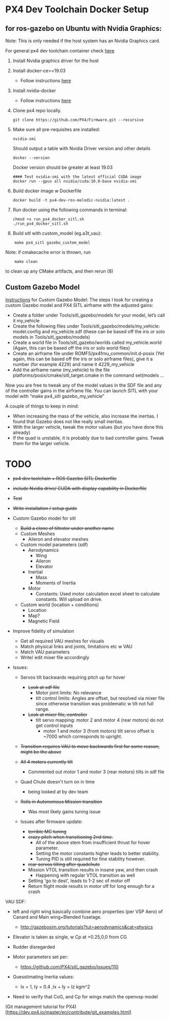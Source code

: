 
# PX4 Dev Toolchain Docker Setup
## for ros-gazebo on Ubuntu with Nvidia Graphics:

Note: This is only needed if the host system has an Nvidia Graphics card. 

For general px4 dev toolchain container check [here](https://dev.px4.io/master/en/test_and_ci/docker.html)

1. Install Nvidia graphics driver for the host

2. Install docker-ce>=19.03
    - Follow instructions [here](https://docs.docker.com/engine/install/ubuntu/)

3. Install nvidia-docker
    - Follow instructions [here](https://github.com/NVIDIA/nvidia-docker)

4. Clone px4 repo locally.
    ```
    git clone https://github.com/PX4/Firmware.git --recursive
    ```

5. Make sure all pre-requisites are installed:
    ```
    nvidia-smi
    ```
    Should output a table with Nvidia Driver version and other details

    ```
    docker --version
    ```
    Docker version should be greater at least 19.03

    ```
    #### Test nvidia-smi with the latest official CUDA image
    docker run --gpus all nvidia/cuda:10.0-base nvidia-smi
    ```

6. Build docker image w Dockerfile
    ```
    docker build -t px4-dev-ros-melodic-nvidia:latest . 
    ```

7. Run docker using the following commands in terminal:
    ```
    chmod +x run_px4_docker_sitl.sh 
    ./run_px4_docker_sitl.sh 
    ```

8. Build sitl with custom_model (eg.a3t_vau):
```
    make px4_sitl gazebo_custom_model
```
Note: if cmakecache error is thrown, run
```
    make clean
```
to clean up any CMake artifacts, and then rerun (8)

## Custom Gazebo Model    
[Instructions](https://discuss.px4.io/t/create-custom-model-for-sitl/6700/4) for Custom Gazebo Model:
The steps I took for creating a custom Gazebo model and PX4 SITL airframe with the adjusted gains:

- Create a folder under Tools/sitl_gazebo/models for your model, let’s call it my_vehicle
- Create the following files under Tools/sitl_gazebo/models/my_vehicle: model.config and my_vehicle.sdf (these can be based off the iris or solo models in Tools/sitl_gazebo/models)
- Create a world file in Tools/sitl_gazebo/worlds called my_vehicle.world (Again, this can be based off the iris or solo world files)
- Create an airframe file under ROMFS/px4fmu_common/init.d-posix (Yet again, this can be based off the iris or solo airframe files), give it a number (for example 4229) and name it 4229_my_vehicle
- Add the airframe name (my_vehicle) to the file platforms/posix/cmake/sitl_target.cmake in the command set(models …

Now you are free to tweak any of the model values in the SDF file and any of the controller gains in the airframe file.
You can launch SITL with your model with “make px4_sitl gazebo_my_vehicle”

A couple of things to keep in mind:

- When increasing the mass of the vehicle, also increase the inertias. I found that Gazebo does not like really small inertias.
- With the larger vehicle, tweak the motor values (but you have done this already)
- If the quad is unstable, it is probably due to bad controller gains. Tweak them for the larger vehicle.


# TODO
- <strike>px4 dev toolchain + ROS Gazebo SITL Dockerfile</strike>
- <strike>include Nvidia drive/ CUDA with display capability in Dockerfile</strike>
- <strike>Test</strike> 
- <strike>Write installation / setup guide </strike>
- Custom Gazebo model for sitl
    - <strike>Build a clone of tiltrotor under another name</strike>
    - Custom Meshes
        - Aileron and elevator meshes 
    - Custom model parameters (sdf)
        - Aerodynamics
            - Wing
            - Aileron
            - Elevator
        - Inertial
            - Mass
            - Moments of Inertia
        - Motor
            - Constants: Used motor calculation excel sheet to calculate constants. Will upload on drive.
    - Custom world (location + conditions)
        - Location
        - Map?
        - Magnetic Field

- Improve fidelity of simulation
    - Get all required VAU meshes for visuals
    - Match physical links and joints, limitations etc w VAU
    - Match VAU parameters
    - Write/ edit mixer file accordingly

- Issues:
    - Servos tilt backwards requiring pitch up for hover
        - <strike>Look at sdf file</strike>
            - Motor joint limits: No relevance
            - tilt control limits: Angles are offset, but resolved via mixer file since otherwise transition was problematic w tilt not full range.
        - <strike>Look at mixer file, controller</strike> 
            - tilt servo mapping: motor 2 and motor 4 (rear motors) do not get control inputs
                - motor 1 and motor 3 (front motors) tilt servo offset is ~7000 which corresponds to upright.

    - <strike>Transition requires VAU to move backwards first for some reason, might be the above</strike>
    - <strike>All 4 motors currently tilt</strike>
        - Commented out motor 1 and motor 3 (rear motors) tilts in sdf file
    - Quad Chute doesn't turn on in time
        - being looked at by dev team

    - <strike>Rolls in Autonomous Mission transition</strike>
        - Was most likely gains tuning issue

    - Issues after firmware update:
        - <strike>terrible MC tuning</strike>
        - <strike>crazy pitch when transitioning 2nd time.</strike>
            - All of the above stem from insufficient thrust for hover parameter.
            - Setting the motor constants higher leads to better stability.
            - Tuning PID is still required for fine stability however.
        - <strike>rear servos tilting after quadchute</strike>
        - Mission VTOL transition results in insane yaw, and then crash
            - Happening with regular VTOL transition as well
        - Setting 'go to dest', leads to 1-2 sec of motor off
        - Return flight mode results in motor off for long enough for a crash 


VAU SDF:
- left and right wing basically combine aero properties (per VSP Aero) of Canard and Main wing+Blended fuselage.
    - http://gazebosim.org/tutorials?tut=aerodynamics&cat=physics

- Elevator is taken as single, w Cp at +0.25,0,0 from CG
- Rudder disregarded
- Motor parameters set per:
    - https://github.com/PX4/sitl_gazebo/issues/110
- Guesstimating Inertia values:
    - Ix = 1, Iy = 0.4 ,Ix + Iy = Iz kgm^2
- Need to verify that CoG, and Cp for wings match the openvsp model

(Git management tutorial for PX4)[https://dev.px4.io/master/en/contribute/git_examples.html]
